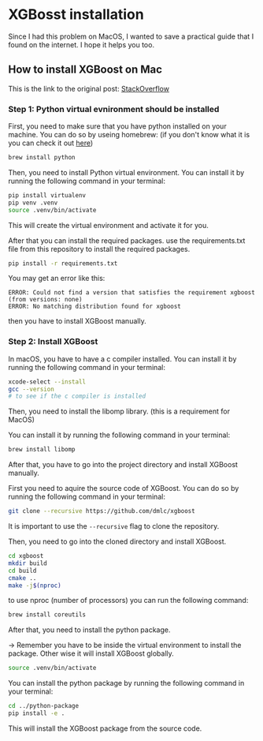 # XGBosst installation

Since I had this problem on MacOS, I wanted to save a practical guide that I found on the internet. I hope it helps you too.

## How to install XGBoost on Mac

This is the link to the original post: [StackOverflow](https://stackoverflow.com/questions/57483499/how-to-install-xgboost-on-macos)

### Step 1: Python virtual evnironment should be installed

First, you need to make sure that you have python installed on your machine.
You can do so by useing homebrew: (if you don't know what it is you can check it out [here](https://brew.sh/))

```bash
brew install python
```

Then, you need to install Python virtual environment. You can install it by running the following command in your terminal:

```bash
pip install virtualenv
pip venv .venv
source .venv/bin/activate
```

This will create the virtual environment and activate it for you.

After that you can install the required packages.
use the requirements.txt file from this repository to install the required packages.

```bash
pip install -r requirements.txt
```

You may get an error like this:

```text
ERROR: Could not find a version that satisfies the requirement xgboost (from versions: none)
ERROR: No matching distribution found for xgboost
```

then you have to install XGBoost manually.

### Step 2: Install XGBoost

In macOS, you have to have a c compiler installed. You can install it by running the following command in your terminal:

```bash
xcode-select --install
gcc --version
# to see if the c compiler is installed
```

Then, you need to install the libomp library. (this is a requirement for MacOS)

You can install it by running the following command in your terminal:

```bash
brew install libomp
```

After that, you have to go into the project directory and install XGBoost manually.

First you need to aquire the source code of XGBoost.
You can do so by running the following command in your terminal:

```bash
git clone --recursive https://github.com/dmlc/xgboost
```

It is important to use the `--recursive` flag to clone the repository.

Then, you need to go into the cloned directory and install XGBoost.

```bash
cd xgboost
mkdir build
cd build
cmake ..
make -j$(nproc)
```

to use nproc (number of processors) you can run the following command:

```bash
brew install coreutils
```

After that, you need to install the python package.

-> Remember you have to be inside the virtual environment to install the package.
Other wise it will install XGBoost globally.

```bash
source .venv/bin/activate
```

You can install the python package by running the following command in your terminal:

```bash
cd ../python-package
pip install -e .
```

This will install the XGBoost package from the source code.
